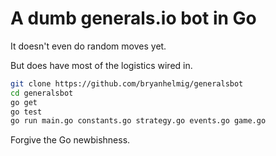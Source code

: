 # A dumb generals.io bot in Go

It doesn't even do random moves yet.

But does have most of the logistics wired in.

```bash
git clone https://github.com/bryanhelmig/generalsbot
cd generalsbot
go get
go test
go run main.go constants.go strategy.go events.go game.go
```

Forgive the Go newbishness.